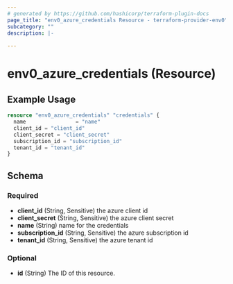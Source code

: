 ```yaml
---
# generated by https://github.com/hashicorp/terraform-plugin-docs
page_title: "env0_azure_credentials Resource - terraform-provider-env0"
subcategory: ""
description: |-
  
---
```


# env0_azure_credentials (Resource)



## Example Usage

```terraform
resource "env0_azure_credentials" "credentials" {
  name                = "name"
  client_id = "client_id"
  client_secret = "client_secret"
  subscription_id = "subscription_id"
  tenant_id = "tenant_id"
}
```

<!-- schema generated by tfplugindocs -->
## Schema

### Required

- **client_id** (String, Sensitive) the azure client id
- **client_secret** (String, Sensitive) the azure client secret
- **name** (String) name for the credentials
- **subscription_id** (String, Sensitive) the azure subscription id
- **tenant_id** (String, Sensitive) the azure tenant id

### Optional

- **id** (String) The ID of this resource.


